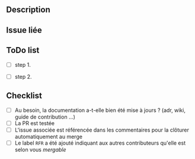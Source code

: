 ## Description

<!--- Il est toujours plus facile pour la personne qui va relire le code d'une PR d'avoir une petite idée du contexte -->
<!--- Vous êtes donc encouragé, sans en faire un roman, à décrire le pourquoi du code contenu dans votre PR -->
<!--- Si votre PR implique une modification visuelle, les copies d'écran sont les bienvenues --->

## Issue liée

<!--- Souvent, une PR correspond à une issue ... C'est toujours une bonne chose d'avoir le lien vers cette issues dans le description de la PR -->

## ToDo list

<!--- Vous pouvez ajouter les étapes des choses à réaliser dans votre PR. -->
<!--- Cela rendra les choses plus facile surtout si vous avez besoin d'aide pour mener la PR à bout -->

-   [ ] step 1.
-   [ ] step 2.


## Checklist

-   [ ] Au besoin, la documentation a-t-elle bien été mise à jours ? (adr, wiki, guide de contribution ...)
-   [ ] La PR est testée
-   [ ] L'issue associée est référencée dans les commentaires pour la clôturer automatiquement au merge
-   [ ] Le label `RFR` a été ajouté indiquant aux autres contributeurs qu'elle est selon vous *mergable*

<!-- Vous pouvez bien évidement ajouter tous les commentaires vous semblant pertinant pour cette PR ! -->
